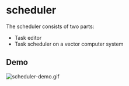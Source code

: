 # scheduler

The scheduler consists of two parts:

- Task editor
- Task scheduler on a vector computer system

## Demo
![scheduler-demo.gif](scheduler-demo.gif)